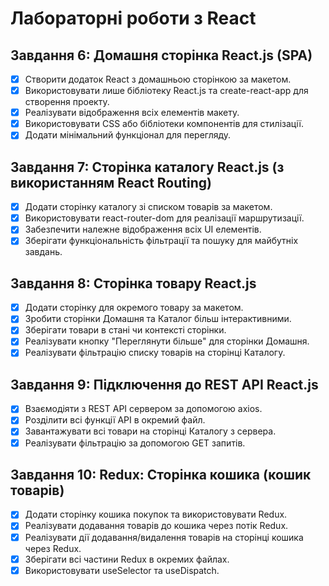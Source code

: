 # Лабораторні роботи з React
## Завдання 6: Домашня сторінка React.js (SPA)
- [x] Створити додаток React з домашньою сторінкою за макетом.
- [x] Використовувати лише бібліотеку React.js та create-react-app для створення проекту.
- [x] Реалізувати відображення всіх елементів макету.
- [x] Використовувати CSS або бібліотеки компонентів для стилізації.
- [x] Додати мінімальний функціонал для перегляду.

## Завдання 7: Сторінка каталогу React.js (з використанням React Routing)
- [x] Додати сторінку каталогу зі списком товарів за макетом.
- [x] Використовувати react-router-dom для реалізації маршрутизації.
- [x] Забезпечити належне відображення всіх UI елементів.
- [x] Зберігати функціональність фільтрації та пошуку для майбутніх завдань.

## Завдання 8: Сторінка товару React.js
- [x] Додати сторінку для окремого товару за макетом.
- [x] Зробити сторінки Домашня та Каталог більш інтерактивними.
- [x] Зберігати товари в стані чи контексті сторінки.
- [x] Реалізувати кнопку "Переглянути більше" для сторінки Домашня.
- [x] Реалізувати фільтрацію списку товарів на сторінці Каталогу.

## Завдання 9: Підключення до REST API React.js
- [x] Взаємодіяти з REST API сервером за допомогою axios.
- [x] Розділити всі функції API в окремий файл.
- [x] Завантажувати всі товари на сторінці Каталогу з сервера.
- [x] Реалізувати фільтрацію за допомогою GET запитів.

## Завдання 10: Redux: Сторінка кошика (кошик товарів)
- [x] Додати сторінку кошика покупок та використовувати Redux.
- [x] Реалізувати додавання товарів до кошика через потік Redux.
- [x] Реалізувати дії додавання/видалення товарів на сторінці кошика через Redux.
- [x] Зберігати всі частини Redux в окремих файлах.
- [x] Використовувати useSelector та useDispatch.